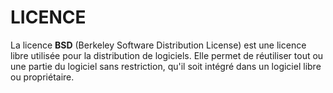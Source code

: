 LICENCE
=======

La licence **BSD** (Berkeley Software Distribution License) est une licence libre utilisée pour la distribution de logiciels. Elle permet de réutiliser tout ou une partie du logiciel sans restriction, qu'il soit intégré dans un logiciel libre ou propriétaire.